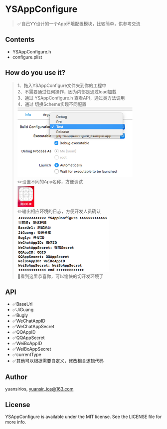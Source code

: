 # YSAppConfigure

>✅自己YY设计的一个App环境配置模块，比较简单，供参考交流

## Contents
* YSAppConfigure.h
* configure.plist

## How do you use it?
>1、拖入YSAppConfigure文件夹到你的工程中
><br>2、不需要通过任何操作，因为内部是通过load加载
><br>3、通过 YSAppConfigure.h 查看API，通过类方法调用
><br>4、通过 切换Scheme实现不同配置
><br>![avatar](./Snapshots/scheme.png)
><br> ✏️设置不同的App名称，方便调试
><br> ![avatar](./Snapshots/AppIcon.png)
><br> ✏️输出相应环境的日志，方便开发人员确认
><br> ![avatar](./Snapshots/logOut.png)
><br> 🎉看到这里恭喜你，可以愉快的切开发环境了

## API
*   ✅BaseUrl
*   ✅JiGuang
*   ✅Bugly
*   ✅WeChatAppID
*   ✅WeChatAppSecret
*   ✅QQAppID
*   ✅QQAppSecret
*   ✅WeiBoAppID
*   ✅WeiBoAppSecret
*   ✅currentType
*   ✅其他可以根据需要自定义，修改相关逻辑代码

## Author

yuansirios, yuansir_ios@163.com

## License

YSAppConfigure is available under the MIT license. See the LICENSE file for more info.
